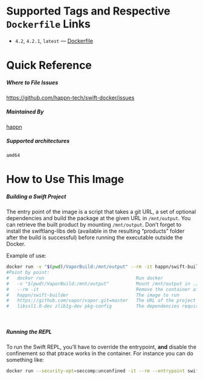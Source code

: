 # Supported Tags and Respective `Dockerfile` Links
- `4.2`, `4.2.1`, `latest` — [Dockerfile](https://github.com/happn-tech/swift-docker/blob/f45ce1d69480207fb8833d27d0cad7e6ceb4fceb/Dockerfile)

# Quick Reference
##### Where to File Issues
https://github.com/happn-tech/swift-docker/issues

##### Maintained By
[happn](https://github.com/happn-tech/)

##### Supported architectures
`amd64`

# How to Use This Image

##### Building a Swift Project
The entry point of the image is a script that takes a git URL, a set of optional dependencies and build the package at the given URL in `/mnt/output`. You can retrieve the built product by mounting `/mnt/output`. Don’t forget to install the swiftlang-libs deb (available in the resulting “products” folder after the build is successful) before running the executable outside the Docker.

Example of use:
```bash
docker run -v "$(pwd)/VaporBuild:/mnt/output" --rm -it happn/swift-builder https://github.com/vapor/vapor.git=master libssl1.0-dev zlib1g-dev pkg-config
#Point by point:
#   docker run                                  Run docker
#   -v "$(pwd)/VaporBuild:/mnt/output"          Mount /mnt/output in ./VaporBuild (in order to retrieve the built products)
#   --rm -it                                    Remove the container after the build is complete, and attach with tty while running
#   happn/swift-builder                         The image to run
#   https://github.com/vapor/vapor.git=master   The URL of the project to build, with the branch/tag/commit to build (here master; optional)
#   libssl1.0-dev zlib1g-dev pkg-config         The dependencies required to build the project
```

 

##### Running the REPL
To run the Swift REPL, you’ll have to override the entrypoint, **and** disable the confinement so that ptrace works in the container. For instance you can do something like:

```bash
docker run --security-opt=seccomp:unconfined -it --rm --entrypoint swift happn/swift-builder
```
